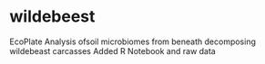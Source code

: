 # wildebeest
EcoPlate Analysis ofsoil microbiomes from beneath decomposing wildebeast carcasses
Added R Notebook and raw data
